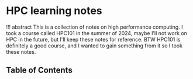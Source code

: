 # HPC learning notes

!!! abstract 
    This is a collection of notes on high performance computing.
    I took a course called HPC101 in the summer of 2024, maybe I'll not work on HPC in the future, but I'll keep these notes for reference.
    BTW HPC101 is definitely a good course, and I wanted to gain something from it so I took these notes.

## Table of Contents


